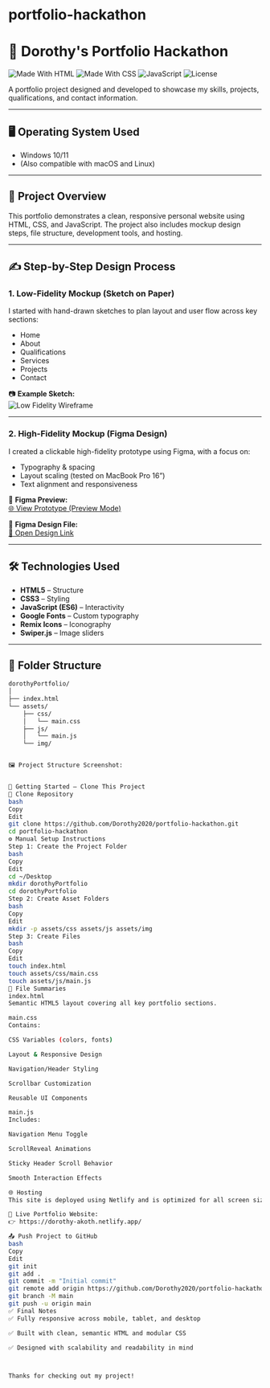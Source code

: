 # portfolio-hackathon

# 🎨 Dorothy's Portfolio Hackathon

![Made With HTML](https://img.shields.io/badge/HTML-5-orange?logo=html5)
![Made With CSS](https://img.shields.io/badge/CSS-3-blue?logo=css3)
![JavaScript](https://img.shields.io/badge/JavaScript-ES6-yellow?logo=javascript)
![License](https://img.shields.io/badge/License-MIT-green)

A portfolio project designed and developed to showcase my skills, projects, qualifications, and contact information.

---

## 🖥 Operating System Used

- Windows 10/11  
- (Also compatible with macOS and Linux)

---

## 📁 Project Overview

This portfolio demonstrates a clean, responsive personal website using HTML, CSS, and JavaScript. The project also includes mockup design steps, file structure, development tools, and hosting.

---

## ✍️ Step-by-Step Design Process

### 1. Low-Fidelity Mockup (Sketch on Paper)

I started with hand-drawn sketches to plan layout and user flow across key sections:

- Home  
- About  
- Qualifications  
- Services  
- Projects  
- Contact

📷 **Example Sketch:**  
![Low Fidelity Wireframe](https://github.com/user-attachments/assets/b7a1b24f-1035-4e63-bf94-779608daf2a6)

---

### 2. High-Fidelity Mockup (Figma Design)

I created a clickable high-fidelity prototype using Figma, with a focus on:

- Typography & spacing  
- Layout scaling (tested on MacBook Pro 16”)  
- Text alignment and responsiveness  

🔗 **Figma Preview:**  
[🌐 View Prototype (Preview Mode)](https://www.figma.com/proto/nejFjWw1pYt2abMhKN7jFx/Dorothy-s-Portfolio?node-id=1-2&p=f&t=3o4nOLcKJ8jGsYyt-0)

🔗 **Figma Design File:**  
[📁 Open Design Link](https://www.figma.com/design/nejFjWw1pYt2abMhKN7jFx/Dorothy-s-Portfolio?node-id=1-2&t=41IkWuYTRFHd07rv-0)

---

## 🛠 Technologies Used

- **HTML5** – Structure  
- **CSS3** – Styling  
- **JavaScript (ES6)** – Interactivity  
- **Google Fonts** – Custom typography  
- **Remix Icons** – Iconography  
- **Swiper.js** – Image sliders

---

## 📁 Folder Structure

```bash
dorothyPortfolio/
│
├── index.html
└── assets/
    ├── css/
    │   └── main.css
    ├── js/
    │   └── main.js
    └── img/


🖼 Project Structure Screenshot:


🚀 Getting Started – Clone This Project
🔁 Clone Repository
bash
Copy
Edit
git clone https://github.com/Dorothy2020/portfolio-hackathon.git
cd portfolio-hackathon
⚙️ Manual Setup Instructions
Step 1: Create the Project Folder
bash
Copy
Edit
cd ~/Desktop
mkdir dorothyPortfolio
cd dorothyPortfolio
Step 2: Create Asset Folders
bash
Copy
Edit
mkdir -p assets/css assets/js assets/img
Step 3: Create Files
bash
Copy
Edit
touch index.html
touch assets/css/main.css
touch assets/js/main.js
📑 File Summaries
index.html
Semantic HTML5 layout covering all key portfolio sections.

main.css
Contains:

CSS Variables (colors, fonts)

Layout & Responsive Design

Navigation/Header Styling

Scrollbar Customization

Reusable UI Components

main.js
Includes:

Navigation Menu Toggle

ScrollReveal Animations

Sticky Header Scroll Behavior

Smooth Interaction Effects

🌐 Hosting
This site is deployed using Netlify and is optimized for all screen sizes.

🔗 Live Portfolio Website:
👉 https://dorothy-akoth.netlify.app/

📤 Push Project to GitHub
bash
Copy
Edit
git init
git add .
git commit -m "Initial commit"
git remote add origin https://github.com/Dorothy2020/portfolio-hackathon.git
git branch -M main
git push -u origin main
✅ Final Notes
✅ Fully responsive across mobile, tablet, and desktop

✅ Built with clean, semantic HTML and modular CSS

✅ Designed with scalability and readability in mind



Thanks for checking out my project! 
